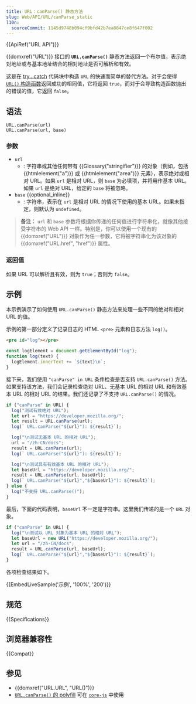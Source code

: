```yaml
---
title: URL：canParse() 静态方法
slug: Web/API/URL/canParse_static
l10n:
  sourceCommit: 1145d9748b094cf9bfd42b7ea8847ce8f647f002
---
```


{{ApiRef("URL API")}}

{{domxref("URL")}} 接口的 **`URL.canParse()`** 静态方法返回一个布尔值，表示绝对地址或与基本地址结合的相对地址是否可解析和有效。

这是在 [try...catch](/zh-CN/docs/Web/JavaScript/Reference/Statements/try...catch) 代码块中构造 `URL` 的快速而简单的替代方法。对于会使得 [`URL()` 构造函数](/zh-CN/docs/Web/API/URL/URL)返回成功的相同值，它将返回 `true`，而对于会导致构造函数抛出的错误的值，它返回 `false`。

## 语法

```js-nolint
URL.canParse(url)
URL.canParse(url, base)
```

### 参数

- `url`
  - : 字符串或其他任何带有 {{Glossary("stringifier")}} 的对象（例如，包括 {{htmlelement("a")}} 或 {{htmlelement("area")}} 元素），表示绝对或相对 URL。如果 `url` 是相对 URL，则 `base` 为必填项，并将用作基本 URL。如果 `url` 是绝对 URL，给定的 `base` 将被忽略。
- `base` {{optional_inline}}
  - : 字符串，表示在 `url` 是相对 URL 的情况下使用的基本 URL。如果未指定，则默认为 `undefined`。

> **备注：** `url` 和 `base` 参数将根据你传递的任何值进行字符串化，就像其他接受字符串的 Web API 一样。特别是，你可以使用一个现有的 {{domxref("URL")}} 对象作为任一参数，它将被字符串化为该对象的 {{domxref("URL.href", "href")}} 属性。

### 返回值

如果 URL 可以解析且有效，则为 `true`；否则为 `false`。

## 示例

本示例演示了如何使用 `URL.canParse()` 静态方法来处理一些不同的绝对和相对 URL 的值。

示例的第一部分定义了记录日志的 HTML `<pre>` 元素和日志方法 `log()`。

```html
<pre id="log"></pre>
```

```js
const logElement = document.getElementById("log");
function log(text) {
  logElement.innerText += `${text}\n`;
}
```

接下来，我们使用 `"canParse" in URL` 条件检查是否支持 `URL.canParse()` 方法。如果支持该方法，我们会记录检查绝对 URL、无基本 URL 的相对 URL 和有效基本 URL 的相对 URL 的结果。我们还记录了不支持 `URL.canParse()` 的情况。

```js
if ("canParse" in URL) {
  log("测试有效绝对 URL");
  let url = "https://developer.mozilla.org/";
  let result = URL.canParse(url);
  log(` URL.canParse("${url}"): ${result}`);

  log("\n测试无基本 URL 的相对 URL");
  url = "/zh-CN/docs";
  result = URL.canParse(url);
  log(` URL.canParse("${url}"): ${result}`);

  log("\n测试具有有效基本 URL 的相对 URL");
  let baseUrl = "https://developer.mozilla.org/";
  result = URL.canParse(url, baseUrl);
  log(` URL.canParse("${url}","${baseUrl}"): ${result}`);
} else {
  log("不支持 URL.canParse()");
}
```

最后，下面的代码表明，`baseUrl` 不一定是字符串。这里我们传递的是一个 `URL` 对象。

```js
if ("canParse" in URL) {
  log("\n测试以 URL 对象为基本 URL 的相对 URL");
  let baseUrl = new URL("https://developer.mozilla.org/");
  let url = "/zh-CN/docs";
  result = URL.canParse(url, baseUrl);
  log(` URL.canParse("${url}","${baseUrl}"): ${result}`);
}
```

各项检查结果如下。

{{EmbedLiveSample('示例', '100%', '200')}}

## 规范

{{Specifications}}

## 浏览器兼容性

{{Compat}}

## 参见

- {{domxref("URL.URL", "URL()")}}
- [`URL.canParse()` 的 polyfill](https://github.com/zloirock/core-js#url-and-urlsearchparams) 可在 [`core-js`](https://github.com/zloirock/core-js) 中使用
